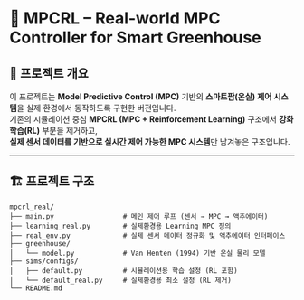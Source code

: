 # 🌿 MPCRL – Real-world MPC Controller for Smart Greenhouse

## 🧩 프로젝트 개요
이 프로젝트는 **Model Predictive Control (MPC)** 기반의 **스마트팜(온실) 제어 시스템**을 실제 환경에서 동작하도록 구현한 버전입니다.  
기존의 시뮬레이션 중심 **MPCRL (MPC + Reinforcement Learning)** 구조에서 **강화학습(RL)** 부분을 제거하고,  
**실제 센서 데이터를 기반으로 실시간 제어 가능한 MPC 시스템**만 남겨놓은 구조입니다.

---

## 🏗️ 프로젝트 구조

```plaintext
mpcrl_real/
├── main.py                 # 메인 제어 루프 (센서 → MPC → 액추에이터)
├── learning_real.py        # 실제환경용 Learning MPC 정의
├── real_env.py             # 실제 센서 데이터 정규화 및 액추에이터 인터페이스
├── greenhouse/
│   └── model.py            # Van Henten (1994) 기반 온실 물리 모델
├── sims/configs/
│   ├── default.py          # 시뮬레이션용 학습 설정 (RL 포함)
│   └── default_real.py     # 실제환경용 최소 설정 (RL 제거)
└── README.md
